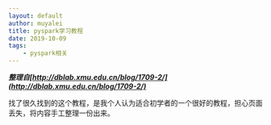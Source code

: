 ```yaml
---
layout: default
author: muyalei
title: pyspark学习教程
date: 2019-10-09
tags:
    - pyspark相关
---
```



***整理自[http://dblab.xmu.edu.cn/blog/1709-2/](http://dblab.xmu.edu.cn/blog/1709-2/)***

找了很久找到的这个教程，是我个人认为适合初学者的一个很好的教程，担心页面丢失，将内容手工整理一份出来。


